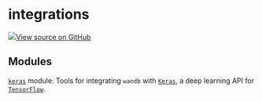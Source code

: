 # integrations

<!-- Insert buttons and diff -->


[![](https://www.tensorflow.org/images/GitHub-Mark-32px.png)View source on GitHub](https://www.github.com/wandb/client/tree/v0.10.31.dev1/wandb/__init__.py)








## Modules

[`keras`](./keras) module: Tools for integrating <code>wandb</code> with [`Keras`](https://keras.io/), a deep learning API for [`TensorFlow`](https://www.tensorflow.org/).

